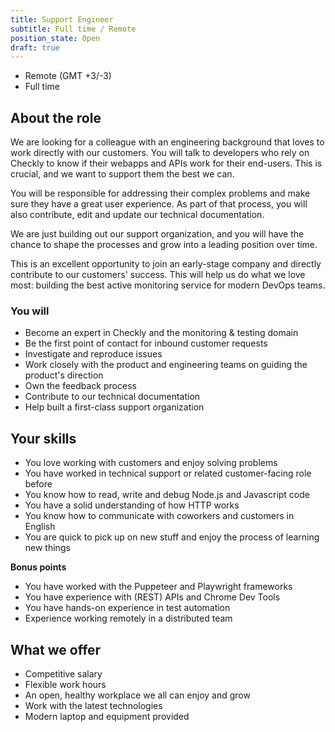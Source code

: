 ```yaml
---
title: Support Engineer
subtitle: Full time / Remote
position_state: Open
draft: true
---
```


- Remote (GMT +3/-3)
- Full time

## About the role

We are looking for a colleague with an engineering background that loves to work directly with our customers. You will talk
to developers who rely on Checkly to know if their webapps and APIs work for their end-users. This is crucial, and we
want to support them the best we can.

You will be responsible for addressing their complex problems and make sure they have a great user experience. As part
of that process, you will also contribute, edit and update our technical documentation.

We are just building out our support organization, and you will have the chance to shape the processes and grow into
a leading position over time.

This is an excellent opportunity to join an early-stage company and directly contribute to our customers' success. This
will help us do what we love most: building the best active monitoring service for modern DevOps teams.  

### You will

- Become an expert in Checkly and the monitoring & testing domain
- Be the first point of contact for inbound customer requests
- Investigate and reproduce issues
- Work closely with the product and engineering teams on guiding the product's direction
- Own the feedback process
- Contribute to our technical documentation
- Help built a first-class support organization

## Your skills

- You love working with customers and enjoy solving problems
- You have worked in technical support or related customer-facing role before
- You know how to read, write and debug Node.js and Javascript code
- You have a solid understanding of how HTTP works  
- You know how to communicate with coworkers and customers in English
- You are quick to pick up on new stuff and enjoy the process of learning new things

**Bonus points**

- You have worked with the Puppeteer and Playwright frameworks
- You have experience with (REST) APIs and Chrome Dev Tools
- You have hands-on experience in test automation  
- Experience working remotely in a distributed team

## What we offer

- Competitive salary
- Flexible work hours
- An open, healthy workplace we all can enjoy and grow
- Work with the latest technologies
- Modern laptop and equipment provided
